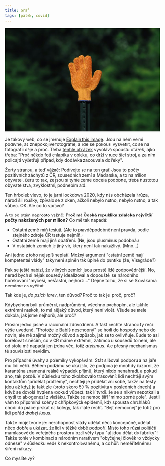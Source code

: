 ```yaml
---
title: Graf
tags: [pátek, covid]
---
```


![cover](/img/stopka.jpg)

Je takový web, co se jmenuje [Explain this image](https://www.explainthisimage.com/). Jsou na něm velmi podivné, až znepokojivé fotografie, a lidé se pokouší vysvětlit, co se na fotografii děje a proč. Třeba [tenhle obrázek](https://assets.horseheadhuffer.com/hashed_silo_content/silo_content/676/resized/unxplained-photo-1225258441-29014.jpg) vyvolává spoustu otázek, ajko třeba: "Proč někdo fotí chlapíka v obleku, co drží v ruce šicí stroj, a za ním policajti vyšetřují případ, kdy dodávka zacouvala do řeky".

Žerty stranou, a teď vážně: Podívejte se na ten graf. Jsou to počty pozitivních záchytů z ČR, sousedních zemí a Maďarska, a to na milion obyvatel. Beru to tak, že jsou si tyhle země docela podobné, třeba hustotou obyvatelstva, zvyklostmi, podnebím atd.

Ten hrbolek vlevo, to je jarní lockdown 2020, kdy nás obcházela hrůza, národ šil roušky, zpívalo se z oken, ačkoli nebylo nutno, nebylo nutno, a tak vůbec. OK. Ale co to vpravo?

A to se ptám naprosto vážně: **Proč má Česká republika zdaleka největší počty nakažených per milion?** Co mě tak napadá:

- Ostatní země míň testují. (Ale to pravděpodobně není pravda, podle stejného zdroje ČR testuje nejmíň.)
- Ostatní země mají jiná opatření. (Ne, jsou plusmínus podobná.)
- V ostatních zemích je jiný vir, který není tak nakažlivý. (Mno...)

Ani jedno z toho nejspíš neplatí. Možný argument "ostatní země mají kompetentní vlády" taky není splněn tak úplně do puntíku (že, Visegráde?)

Pak se ještě nabízí, že v jiných zemích jsou prostě lidé zodpovědnější. No, nerad bych si nějak sousedy idealizoval a dopouštěl se národního hořekování "myčeši, nešťastní, nejhorší..." Dejme tomu, že si se Slovákama nemáme co vyčítat.

Tak kde je, _do psích larev_, ten důvod? Proč to tak je, proč, proč?

Kdybychom byli průměrní, nadprůměrní, všechno pochopím, ale takhle extrémní náskok, to má nějaký důvod, který není vidět. Všude se mele dokola, jak jsme nejhorší, ale proč? 

Prosím jedno jasné a racionální zdůvodnění. A fakt nechte stranou ty řeči výše uvedené. "Protože je Babiš neschopný" se hodí do hospody nebo do novin, ale mě zajímá možný důvod a způsob, jak se to ovlivňuje. Bude to asi korelovat s něčím, co v ČR máme extrémní, zatímco u sousedů to není, ale od stolu mě napadá jen jedna věc, totiž _ateismus_. Ale přesný mechanismus té souvislosti nevidím.

Pro případné úvahy a polemiky vykopávám: Stát sliboval podporu a na jaře mu lidi věřili. Během podzimu se ukázalo, že podpora je mnohdy iluzorní, že karanténa znamená reálně výpadek příjmů, který nikdo nenahradí, a pokud ano, tak pozdě. V důsledku toho zkolabovalo trasování: lidi nechtějí svým kontaktům "přidělat problémy", nechtějí je přidělat ani sobě, takže na testy jdou až když je fakt zle (proto skoro 50 % pozitivita v posledních dnech) a když se dovolá hygiena (pokud vůbec), tak jí tvrdí, že se s nikým nepotkali a chytli to abiogenezí z vlašáku. Takže se nemoc šíří "mimo zorné pole". Jestli vám to připomíná scény z chřipkových epidemií, kdy spousta chrchláků chodí do práce prskat na kolegy, tak máte recht. "Bejt nemocnej" je totiž pro lidi pořád _drahej luxus_.

Takže moje teorie je: neschopnost vlády udělat něco koncepčně, udělat něco dobře a ukázat, že lidi v těžké době podpoří. Místo toho různí političtí mamlasové do veřejného prostoru bzdí věty typu "ať jdou dělat do fabriky"! Takže tohle v kombinaci s národním narativem "obyčejnej člověk to vždycky odnese" v důsledku vede k nekontrolovanému, a co hůř: neměřitelnému šíření nákazy.

Co myslíte vy?